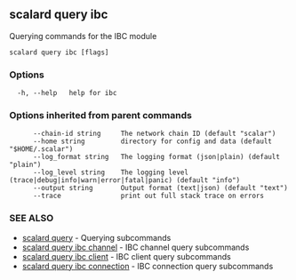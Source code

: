## scalard query ibc

Querying commands for the IBC module

```
scalard query ibc [flags]
```

### Options

```
  -h, --help   help for ibc
```

### Options inherited from parent commands

```
      --chain-id string     The network chain ID (default "scalar")
      --home string         directory for config and data (default "$HOME/.scalar")
      --log_format string   The logging format (json|plain) (default "plain")
      --log_level string    The logging level (trace|debug|info|warn|error|fatal|panic) (default "info")
      --output string       Output format (text|json) (default "text")
      --trace               print out full stack trace on errors
```

### SEE ALSO

- [scalard query](scalard_query.md) - Querying subcommands
- [scalard query ibc channel](scalard_query_ibc_channel.md) - IBC channel query subcommands
- [scalard query ibc client](scalard_query_ibc_client.md) - IBC client query subcommands
- [scalard query ibc connection](scalard_query_ibc_connection.md) - IBC connection query subcommands
